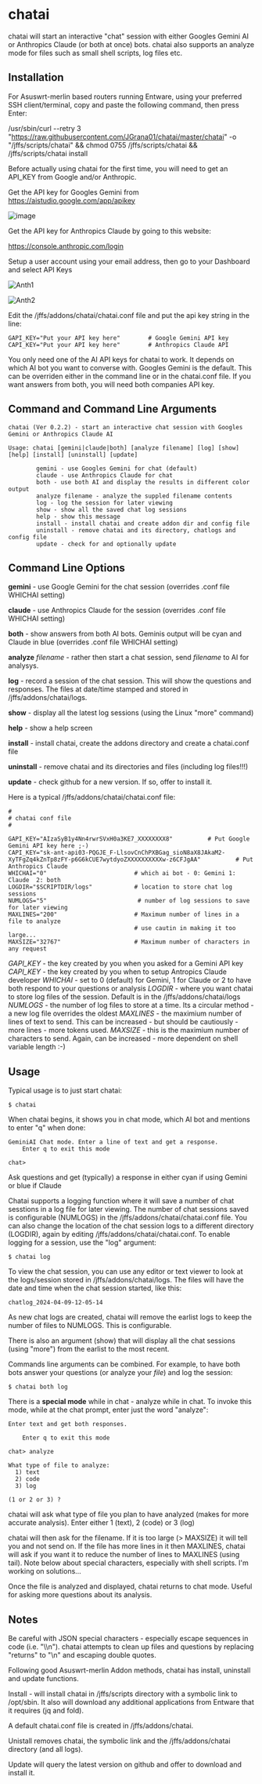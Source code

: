 # chatai

chatai will start an interactive "chat" session with either Googles Gemini AI or Anthropics Claude (or both at once) bots.
chatai also supports an analyze mode for files such as small shell scripts, log files etc.

## Installation

For Asuswrt-merlin based routers running Entware, using your preferred SSH client/terminal, copy and paste the following command, then press Enter:

/usr/sbin/curl --retry 3 "https://raw.githubusercontent.com/JGrana01/chatai/master/chatai" -o "/jffs/scripts/chatai" && chmod 0755 /jffs/scripts/chatai && /jffs/scripts/chatai install

Before actually using chatai for the first time, you will need to get an API_KEY from Google and/or Anthropic.

Get the API key for Googles Gemini from https://aistudio.google.com/app/apikey

![image](https://github.com/JGrana01/genailogs/assets/11652784/e0b13ae5-cb94-405c-842f-9acf43c63056)

Get the API key for Anthropics Claude by going to this website:

https://console.anthropic.com/login

Setup a user account using your email address, then go to your Dashboard and select API Keys

![Anth1](https://github.com/JGrana01/chatai/assets/11652784/987c06ef-f66a-4096-bade-d503aed5876b)

![Anth2](https://github.com/JGrana01/chatai/assets/11652784/fccfe3b0-3232-43b8-84eb-9c757935c730)

Edit the /jffs/addons/chatai/chatai.conf file and put the api key string in the line:
```
GAPI_KEY="Put your API key here"        # Google Gemini API key
CAPI_KEY="Put your API key here"        # Anthropics Claude API
```

You only need one of the AI API keys for chatai to work. It depends on which AI bot you want to converse with.
Googles Gemini is the default. This can be overriden either in the command line or in the chatai.conf file.
If you want answers from both, you will need both companies API key.

## Command and Command Line Arguments

```
chatai (Ver 0.2.2) - start an interactive chat session with Googles Gemini or Anthropics Claude AI

Usage: chatai [gemini|claude|both] [analyze filename] [log] [show] [help] [install] [uninstall] [update]

        gemini - use Googles Gemini for chat (default)
        claude - use Anthropics Claude for chat
        both - use both AI and display the results in different color output
        analyze filename - analyze the suppled filename contents
        log - log the session for later viewing
        show - show all the saved chat log sessions
        help - show this message
        install - install chatai and create addon dir and config file
        uninstall - remove chatai and its directory, chatlogs and config file
        update - check for and optionally update

```

## Command Line Options

**gemini** - use Google Gemini for the chat session (overrides .conf file WHICHAI setting)

**claude** - use Anthropics Claude for the session (overrides .conf file WHICHAI setting)

**both** - show answers from both AI bots. Geminis output will be cyan and Claude in blue (overrides .conf file WHICHAI setting)

**analyze** _filename_ - rather then start a chat session, send _filename_ to AI for analysys.

**log** - record a session of the chat session. This will show the questions and responses. The files at date/time stamped and stored in /jffs/addons/chatai/logs.

**show** - display all the latest log sessions (using the Linux "more" command)

**help** - show a help screen

**install** - install chatai, create the addons directory and create a chatai.conf file

**uninstall** - remove chatai and its directories and files (including log files!!!)

**update** - check github for a new version. If so, offer to install it.

Here is a typical /jffs/addons/chatai/chatai.conf file:
```
#
# chatai conf file
#

GAPI_KEY="AIzaSyB1y4Nn4rwrSVxH0a3KE7_XXXXXXXX8"          # Put Google Gemini API key here ;-)
CAPI_KEY="sk-ant-api03-PQGJE_F-LlsovCnChPXBGag_sioN8aX8JAkaM2-XyTFgZq4kZnTp8zFY-p6G6kCUE7wytdyoZXXXXXXXXXXw-z6CFJgAA"          # Put Anthropics Claude
WHICHAI="0"                         # which ai bot - 0: Gemini 1: Claude  2: both
LOGDIR="$SCRIPTDIR/logs"            # location to store chat log sessions
NUMLOGS="5"                          # number of log sessions to save for later viewing
MAXLINES="200"                      # Maximum number of lines in a file to analyze
                                    # use cautin in making it too large...
MAXSIZE="32767"                     # Maximum number of characters in any request

```
_GAPI_KEY_ - the key created by you when you asked for a Gemini API key
_CAPI_KEY_ - the key created by you when to setup Antropics Claude developer
_WHICHAI_ - set to 0 (default) for Gemini, 1 for Claude or 2 to have both respond to your questions or analysis
_LOGDIR_ - where you want chatai to store log files of the session. Default is in the /jffs/addons/chatai/logs
_NUMLOGS_ - the number of log files to store at a time. Its a circular method - a new log file overrides the oldest
_MAXLINES_ - the maximium number of lines of text to send. This can be increased - but should be cautiously - more lines - more tokens used.
_MAXSIZE_ - this is the maximium number of characters to send. Again, can be increased - more dependent on shell variable length :-)

## Usage

Typical usage is to just start chatai:

```
$ chatai
```
When chatai begins, it shows you in chat mode, which AI bot and mentions to enter "q" when done:

```
GeminiAI Chat mode. Enter a line of text and get a response.
    Enter q to exit this mode

chat>
```
Ask questions and get (typically) a response in either cyan if using Gemini or blue if Claude

Chatai supports a logging function where it will save a number of chat sesstions in a log file for later viewing. The number of chat sessions saved is configurable (NUMLOGS) in the /jffs/addons/chatai/chatai.conf file.
You can also change the location of the chat session logs to a different directory (LOGDIR), again by editing /jffs/addons/chatai/chatai.conf.
To enable logging for a session, use the "log" argument:

```
$ chatai log
```
To view the chat session, you can use any editor or text viewer to look at the logs/session stored in /jffs/addons/chatai/logs. The files will have the date and time when the chat session started, like this:
```
chatlog_2024-04-09-12-05-14
```

As new chat logs are created, chatai will remove the earlist logs to keep the number of files to NUMLOGS. This is configurable.

There is also an argument (show) that will display all the chat sessions (using "more") from the earlist to the most recent.

Commands line arguments can be combined. For example, to have both bots answer your questions (or analyze your _file_) and log the session:

```
$ chatai both log
```

There is a **special mode** while in chat - analyze while in chat. To invoke this mode, while at the chat prompt, enter just the word "analyze":
```
Enter text and get both responses.

    Enter q to exit this mode

chat> analyze

What type of file to analyze:
  1) text
  2) code
  3) log

(1 or 2 or 3) ?
```
chatai will ask what type of file you plan to have analyzed (makes for more accurate analysis). Enter either 1 (text), 2 (code) or 3 (log)

chatai will then ask for the filename. If it is too large (> MAXSIZE) it will tell you and not send on.
If the file has more lines in it then MAXLINES, chatai will ask if you want it to reduce the number of lines to MAXLINES (using tail).
Note below about special characters, especially with shell scripts. I'm working on solutions...

Once the file is analyzed and displayed, chatai returns to chat mode. Useful for asking more questions about its analysis.

## Notes

Be careful with JSON special characters - especially escape sequences in code (i.e. "\\\n"). chatai attempts to clean up files and questions by
replacing "returns" to "\\n" and escaping double quotes.

Following good Asuswrt-merlin Addon methods, chatai has install, uninstall and update functions.

Install - will install chatai in /jffs/scripts directory with a symbolic link to /opt/sbin. It also will download any additional applications from Entware that it requires (jq and fold).

A default chatai.conf file is created in /jffs/addons/chatai.

Unistall removes chatai, the symbolic link and the /jffs/addons/chatai directory (and all logs).

Update will query the latest version on github and offer to download and install it.



